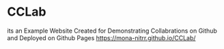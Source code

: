 # CCLab
its an Example Website Created for Demonstrating Collabrations on Github and Deployed on Github Pages 
https://mona-nitrr.github.io/CCLab/
